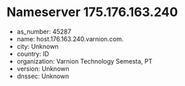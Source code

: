 # Nameserver 175.176.163.240

* as_number: 45287
* name: host.176.163.240.varnion.com.
* city: Unknown
* country: ID
* organization: Varnion Technology Semesta, PT
* version: Unknown
* dnssec: Unknown
